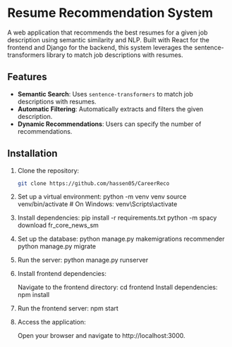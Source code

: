 # Resume Recommendation System

A web application that recommends the best resumes for a given job description using semantic similarity and NLP. Built with React for the frontend and Django for the backend, this system leverages the sentence-transformers library to match job descriptions with resumes.

## Features
- **Semantic Search**: Uses `sentence-transformers` to match job descriptions with resumes.
- **Automatic Filtering**: Automatically extracts and filters the given description.
- **Dynamic Recommendations**: Users can specify the number of recommendations.

## Installation

1. Clone the repository:
   ```bash
   git clone https://github.com/hassen05/CareerReco

2. Set up a virtual environment:
    python -m venv venv
    source venv/bin/activate  # On Windows: venv\Scripts\activate

3. Install dependencies:
    pip install -r requirements.txt
    python -m spacy download fr_core_news_sm

4. Set up the database:
    python manage.py makemigrations recommender
    python manage.py migrate

5. Run the server:
    python manage.py runserver
7. Install frontend dependencies:

    Navigate to the frontend directory:
        cd frontend
    Install dependencies:
        npm install
8. Run the frontend server:
    npm start
9. Access the application:

    Open your browser and navigate to http://localhost:3000.
